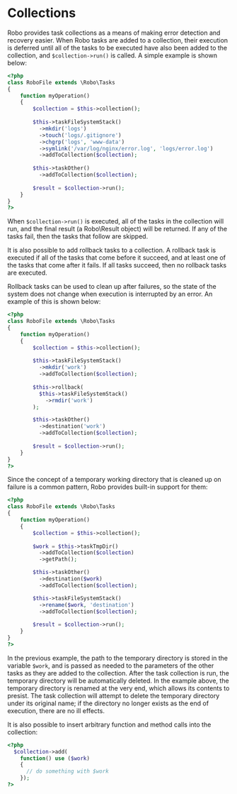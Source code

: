 # Collections

Robo provides task collections as a means of making error detection and recovery easier. When Robo tasks are added to a collection, their execution is deferred until all of the tasks to be executed have also been added to the collection, and `$collection->run()` is called. A simple example is shown below:

``` php
<?php
class RoboFile extends \Robo\Tasks
{
    function myOperation()
    {
        $collection = $this->collection();
        
        $this->taskFileSystemStack()
          ->mkdir('logs')
          ->touch('logs/.gitignore')
          ->chgrp('logs', 'www-data')
          ->symlink('/var/log/nginx/error.log', 'logs/error.log')
          ->addToCollection($collection);
        
        $this->taskOther()
          ->addToCollection($collection);
        
        $result = $collection->run();
    }
}
?>
```

When `$collection->run()` is executed, all of the tasks in the collection will run, and the final result (a Robo\Result object) will be returned. If any of the tasks fail, then the tasks that follow are skipped.

It is also possible to add rollback tasks to a collection.  A rollback task is executed if all of the tasks that come before it succeed, and at least one of the tasks that come after it fails.  If all tasks succeed, then no rollback tasks are executed.

Rollback tasks can be used to clean up after failures, so the state of the system does not change when execution is interrupted by an error. An example of this is shown below:

``` php
<?php
class RoboFile extends \Robo\Tasks
{
    function myOperation()
    {
        $collection = $this->collection();
        
        $this->taskFileSystemStack()
          ->mkdir('work')
          ->addToCollection($collection);
          
        $this->rollback(
          $this->taskFileSystemStack()
            ->rmdir('work')
        );

        $this->taskOther()
          ->destination('work')
          ->addToCollection($collection);
        
        $result = $collection->run();
    }
}
?>
```

Since the concept of a temporary working directory that is cleaned  up  on failure is a common pattern, Robo provides built-in support for them:

``` php
<?php
class RoboFile extends \Robo\Tasks
{
    function myOperation()
    {
        $collection = $this->collection();
        
        $work = $this->taskTmpDir()
          ->addToCollection($collection)
          ->getPath();

        $this->taskOther()
          ->destination($work)
          ->addToCollection($collection);

        $this->taskFileSystemStack()
          ->rename($work, 'destination')
          ->addToCollection($collection);
        
        $result = $collection->run();
    }
}
?>
```

In the previous example, the path to the temporary directory is stored in the variable `$work`, and is passed as needed to the parameters of the other tasks as they are added to the collection. After the task collection is run, the temporary directory will be automatically deleted. In the example above, the temporary directory is renamed at the very end, which allows its contents to presist. The task collection will attempt to delete the temporary directory under its original name; if the directory no longer exists as the end  of execution, there are no ill effects.

It is also possible to insert arbitrary function and method calls into the collection:

```php
<?php
  $collection->add(
    function() use ($work)
    {
      // do something with $work      
    });
?>
```
